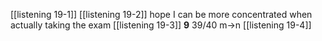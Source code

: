 [[listening 19-1]]
[[listening 19-2]] hope I can be more concentrated when actually taking the exam
[[listening 19-3]] **9** 39/40 m->n
[[listening 19-4]]
